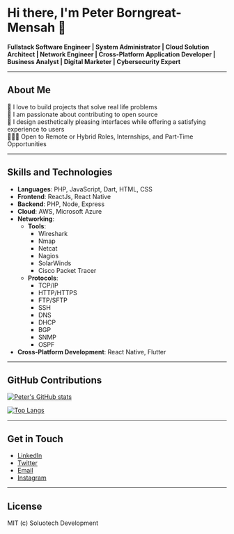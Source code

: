 # Hi there, I'm Peter Borngreat-Mensah 👋

**Fullstack Software Engineer | System Administrator | Cloud Solution Architect | Network Engineer | Cross-Platform Application Developer | Business Analyst | Digital Marketer | Cybersecurity Expert**

---

## About Me

👀 I love to build projects that solve real life problems  
🚀 I am passionate about contributing to open source  
🙂 I design aesthetically pleasing interfaces while offering a satisfying experience to users  
🧑🏽‍💻 Open to Remote or Hybrid Roles, Internships, and Part-Time Opportunities

---

## Skills and Technologies

- **Languages**: PHP, JavaScript, Dart, HTML, CSS 
- **Frontend**: ReactJs, React Native
- **Backend**: PHP, Node, Express
- **Cloud**: AWS, Microsoft Azure
- **Networking**:
  - **Tools**:
    - Wireshark
    - Nmap
    - Netcat
    - Nagios
    - SolarWinds
    - Cisco Packet Tracer
  - **Protocols**:
    - TCP/IP
    - HTTP/HTTPS
    - FTP/SFTP
    - SSH
    - DNS
    - DHCP
    - BGP
    - SNMP
    - OSPF
- **Cross-Platform Development**: React Native, Flutter

---

## GitHub Contributions

[![Peter's GitHub stats](https://github-readme-stats.vercel.app/api?username=PipetteGh&show_icons=true&theme=radical)](https://github.com/PipetteGh)

[![Top Langs](https://github-readme-stats.vercel.app/api/top-langs/?username=PipetteGh&layout=compact&theme=radical)](https://github.com/PipetteGh)

---

## Get in Touch

- [LinkedIn](https://www.linkedin.com/in/peter-borngreat-mensah-bsc-939742168)
- [Twitter](https://twitter.com/soluotech)
- [Email](mailto:peterborngreatmensah@gmail.com)
- [Instagram](https://instagram.com/soluotech)

---

## License

MIT (c) Soluotech Development
